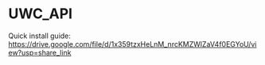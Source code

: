 # UWC_API
Quick install guide: https://drive.google.com/file/d/1x359tzxHeLnM_nrcKMZWlZaV4f0EGYoU/view?usp=share_link
